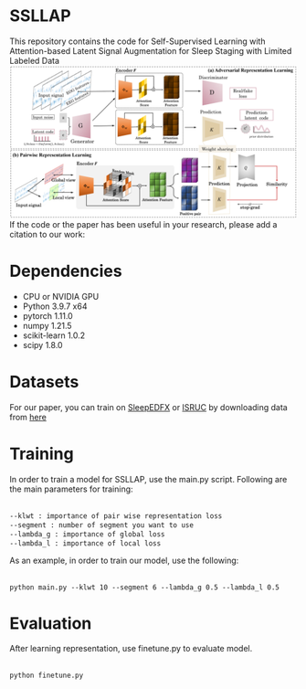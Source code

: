 # SSLLAP
This repository contains the code for 
Self-Supervised Learning with Attention-based Latent Signal Augmentation for Sleep Staging with Limited Labeled Data
![model_img](./img/model_b.png)
If the code or the paper has been useful in your research, please add a citation to our work: 

# Dependencies
- CPU or NVIDIA GPU
- Python 3.9.7 x64
- pytorch 1.11.0 
- numpy 1.21.5
- scikit-learn 1.0.2 
- scipy 1.8.0

# Datasets 
For our paper, you can train on [SleepEDFX](https://www.physionet.org/content/sleep-edfx/1.0.0/) or [ISRUC](https://sleeptight.isr.uc.pt/?page_id=48) by downloading data from [here](https://drive.google.com/drive/folders/1p2_CExyUa_jjByPI2c8ElyrrdHTwKnAY?usp=sharing)

# Training
In order to train a model for SSLLAP, use the main.py script. 
Following are the main parameters for training:
<pre><code>
--klwt : importance of pair wise representation loss 
--segment : number of segment you want to use
--lambda_g : importance of global loss
--lambda_l : importance of local loss
</code></pre>

As an example, in order to train our model, use the following: 
<pre><code>
python main.py --klwt 10 --segment 6 --lambda_g 0.5 --lambda_l 0.5
</code></pre>

# Evaluation
After learning representation, use finetune.py to evaluate model.
<pre><code>
python finetune.py
</code></pre>

